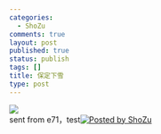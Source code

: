 ```yaml
--- 
categories: 
  - ShoZu
comments: true
layout: post
published: true
status: publish
tags: []
title: 保定下雪
type: post
---
```

<div id="msgcns!3725CC0EE38B1F6!2218" class="bvMsg">
<a href="http://media.shozu.com/cache/portal/media/5babb1e/16777226"><img src="http://media.shozu.com/cache/portal/media/5babb1e/16777226_blog"></a><br>sent from e71，test<a href="http://www.shozu.com/portal/?utm_source=upload&utm_medium=graphic&utm_campaign=upload_graphic/" target="_blank"><img src="http://www.shozu.com/resources/messages/logo_blog.gif" alt="Posted by ShoZu" border="0"></a>
</div>
